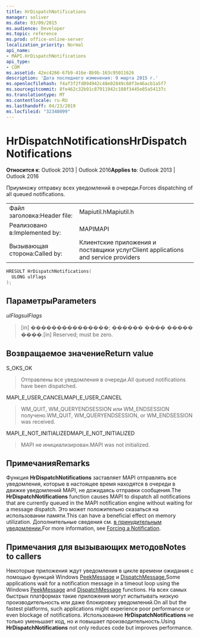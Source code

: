 ```yaml
---
title: HrDispatchNotifications
manager: soliver
ms.date: 03/09/2015
ms.audience: Developer
ms.topic: reference
ms.prod: office-online-server
localization_priority: Normal
api_name:
- MAPI.HrDispatchNotifications
api_type:
- COM
ms.assetid: 42ec4266-67b9-416e-8b9b-163c95011626
description: 'Дата последнего изменения: 9 марта 2015 г.'
ms.openlocfilehash: f4af3f2fd094942c48e02849c60f3e46acb1a5f7
ms.sourcegitcommit: 8fe462c32b91c87911942c188f3445e85a54137c
ms.translationtype: MT
ms.contentlocale: ru-RU
ms.lasthandoff: 04/23/2019
ms.locfileid: "32348099"
---
```

# <a name="hrdispatchnotifications"></a><span data-ttu-id="494d8-103">HrDispatchNotifications</span><span class="sxs-lookup"><span data-stu-id="494d8-103">HrDispatchNotifications</span></span>

  
  
<span data-ttu-id="494d8-104">**Относится к**: Outlook 2013 | Outlook 2016</span><span class="sxs-lookup"><span data-stu-id="494d8-104">**Applies to**: Outlook 2013 | Outlook 2016</span></span> 
  
<span data-ttu-id="494d8-105">Приумножу отправку всех уведомлений в очереди.</span><span class="sxs-lookup"><span data-stu-id="494d8-105">Forces dispatching of all queued notifications.</span></span> 
  
|||
|:-----|:-----|
|<span data-ttu-id="494d8-106">Файл заголовка:</span><span class="sxs-lookup"><span data-stu-id="494d8-106">Header file:</span></span>  <br/> |<span data-ttu-id="494d8-107">Mapiutil.h</span><span class="sxs-lookup"><span data-stu-id="494d8-107">Mapiutil.h</span></span>  <br/> |
|<span data-ttu-id="494d8-108">Реализовано в:</span><span class="sxs-lookup"><span data-stu-id="494d8-108">Implemented by:</span></span>  <br/> |<span data-ttu-id="494d8-109">MAPI</span><span class="sxs-lookup"><span data-stu-id="494d8-109">MAPI</span></span>  <br/> |
|<span data-ttu-id="494d8-110">Вызывающая сторона:</span><span class="sxs-lookup"><span data-stu-id="494d8-110">Called by:</span></span>  <br/> |<span data-ttu-id="494d8-111">Клиентские приложения и поставщики услуг</span><span class="sxs-lookup"><span data-stu-id="494d8-111">Client applications and service providers</span></span>  <br/> |
   
```cpp
HRESULT HrDispatchNotifications(
  ULONG ulFlags
);
```

## <a name="parameters"></a><span data-ttu-id="494d8-112">Параметры</span><span class="sxs-lookup"><span data-stu-id="494d8-112">Parameters</span></span>

 <span data-ttu-id="494d8-113">_ulFlags_</span><span class="sxs-lookup"><span data-stu-id="494d8-113">_ulFlags_</span></span>
  
> <span data-ttu-id="494d8-114">[in] ���������������; ������ ���� ����� ����.</span><span class="sxs-lookup"><span data-stu-id="494d8-114">[in] Reserved; must be zero.</span></span> 
    
## <a name="return-value"></a><span data-ttu-id="494d8-115">Возвращаемое значение</span><span class="sxs-lookup"><span data-stu-id="494d8-115">Return value</span></span>

<span data-ttu-id="494d8-116">S_OK</span><span class="sxs-lookup"><span data-stu-id="494d8-116">S_OK</span></span>
  
> <span data-ttu-id="494d8-117">Отправлены все уведомления в очереди.</span><span class="sxs-lookup"><span data-stu-id="494d8-117">All queued notifications have been dispatched.</span></span>
    
<span data-ttu-id="494d8-118">MAPI_E_USER_CANCEL</span><span class="sxs-lookup"><span data-stu-id="494d8-118">MAPI_E_USER_CANCEL</span></span>
  
> <span data-ttu-id="494d8-119">WM_QUIT, WM_QUERYENDSESSION или WM_ENDSESSION получено.</span><span class="sxs-lookup"><span data-stu-id="494d8-119">WM_QUIT, WM_QUERYENDSESSION, or WM_ENDSESSION was received.</span></span>
    
<span data-ttu-id="494d8-120">MAPI_E_NOT_INITIALIZED</span><span class="sxs-lookup"><span data-stu-id="494d8-120">MAPI_E_NOT_INITIALIZED</span></span>
  
> <span data-ttu-id="494d8-121">MAPI не инициализирован.</span><span class="sxs-lookup"><span data-stu-id="494d8-121">MAPI was not initialized.</span></span>
    
## <a name="remarks"></a><span data-ttu-id="494d8-122">Примечания</span><span class="sxs-lookup"><span data-stu-id="494d8-122">Remarks</span></span>

<span data-ttu-id="494d8-123">Функция **HrDispatchNotifications** заставляет MAPI отправлять все уведомления, которые в настоящее время находятся в очереди в движке уведомлений MAPI, не дожидаясь отправки сообщения.</span><span class="sxs-lookup"><span data-stu-id="494d8-123">The **HrDispatchNotifications** function causes MAPI to dispatch all notifications that are currently queued in the MAPI notification engine without waiting for a message dispatch.</span></span> <span data-ttu-id="494d8-124">Это может положительно сказаться на использовании памяти.</span><span class="sxs-lookup"><span data-stu-id="494d8-124">This can have a beneficial effect on memory utilization.</span></span> <span data-ttu-id="494d8-125">Дополнительные сведения см. [в принудительным уведомлении.](forcing-a-notification.md)</span><span class="sxs-lookup"><span data-stu-id="494d8-125">For more information, see [Forcing a Notification](forcing-a-notification.md).</span></span> 
  
## <a name="notes-to-callers"></a><span data-ttu-id="494d8-126">Примечания для вызывающих методов</span><span class="sxs-lookup"><span data-stu-id="494d8-126">Notes to callers</span></span>

<span data-ttu-id="494d8-127">Некоторые приложения ждут уведомления в цикле времени ожидания с помощью функций Windows [PeekMessage](https://msdn.microsoft.com/library/ms644943.aspx) и [DispatchMessage.](https://msdn.microsoft.com/library/ms644934.aspx)</span><span class="sxs-lookup"><span data-stu-id="494d8-127">Some applications wait for a notification message in a timeout loop using the Windows [PeekMessage](https://msdn.microsoft.com/library/ms644943.aspx) and [DispatchMessage](https://msdn.microsoft.com/library/ms644934.aspx) functions.</span></span> <span data-ttu-id="494d8-128">На всех самых быстрых платформах такие приложения могут испытывать низкую производительность или даже блокировку уведомлений.</span><span class="sxs-lookup"><span data-stu-id="494d8-128">On all but the fastest platforms, such applications might experience poor performance or even blockage of notifications.</span></span> <span data-ttu-id="494d8-129">Использование **HrDispatchNotifications** не только уменьшает код, но и повышает производительность.</span><span class="sxs-lookup"><span data-stu-id="494d8-129">Using **HrDispatchNotifications** not only reduces code but improves performance.</span></span> 
  

